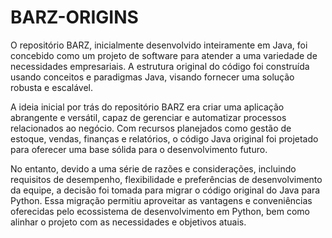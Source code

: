 # BARZ-ORIGINS
O repositório BARZ, inicialmente desenvolvido inteiramente em Java, foi concebido como um projeto de software para atender a uma variedade de necessidades empresariais. A estrutura original do código foi construída usando conceitos e paradigmas Java, visando fornecer uma solução robusta e escalável.

A ideia inicial por trás do repositório BARZ era criar uma aplicação abrangente e versátil, capaz de gerenciar e automatizar processos relacionados ao negócio. Com recursos planejados como gestão de estoque, vendas, finanças e relatórios, o código Java original foi projetado para oferecer uma base sólida para o desenvolvimento futuro.

No entanto, devido a uma série de razões e considerações, incluindo requisitos de desempenho, flexibilidade e preferências de desenvolvimento da equipe, a decisão foi tomada para migrar o código original do Java para Python. Essa migração permitiu aproveitar as vantagens e conveniências oferecidas pelo ecossistema de desenvolvimento em Python, bem como alinhar o projeto com as necessidades e objetivos atuais.
